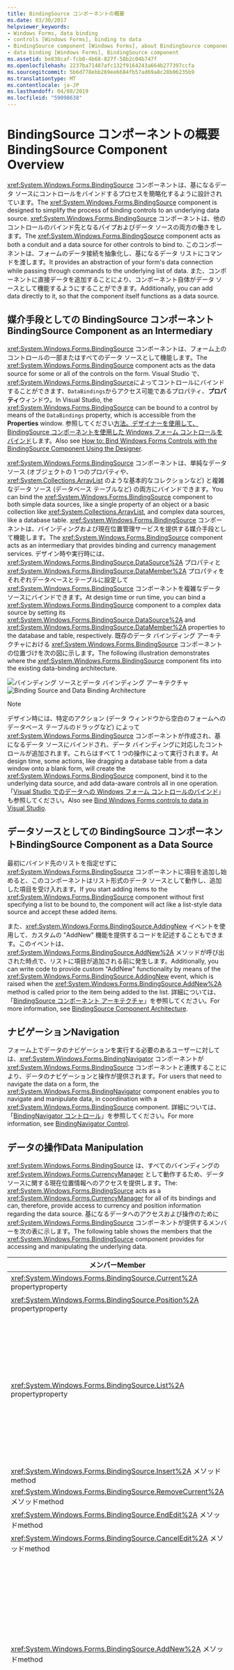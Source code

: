 ```yaml
---
title: BindingSource コンポーネントの概要
ms.date: 03/30/2017
helpviewer_keywords:
- Windows Forms, data binding
- controls [Windows Forms], binding to data
- BindingSource component [Windows Forms], about BindingSource component
- data binding [Windows Forms], BindingSource component
ms.assetid: be838caf-fcb0-4b68-827f-58b2c04b747f
ms.openlocfilehash: 2237ba71487afc132f9164243a664b277397ccfa
ms.sourcegitcommit: 5b6d778ebb269ee6684fb57ad69a8c28b06235b9
ms.translationtype: MT
ms.contentlocale: ja-JP
ms.lasthandoff: 04/08/2019
ms.locfileid: "59098638"
---
```

# <a name="bindingsource-component-overview"></a><span data-ttu-id="7c015-102">BindingSource コンポーネントの概要</span><span class="sxs-lookup"><span data-stu-id="7c015-102">BindingSource Component Overview</span></span>
<span data-ttu-id="7c015-103"><xref:System.Windows.Forms.BindingSource> コンポーネントは、基になるデータ ソースにコントロールをバインドするプロセスを簡略化するように設計されています。</span><span class="sxs-lookup"><span data-stu-id="7c015-103">The <xref:System.Windows.Forms.BindingSource> component is designed to simplify the process of binding controls to an underlying data source.</span></span> <span data-ttu-id="7c015-104"><xref:System.Windows.Forms.BindingSource> コンポーネントは、他のコントロールのバインド先となるパイプおよびデータ ソースの両方の働きをします。</span><span class="sxs-lookup"><span data-stu-id="7c015-104">The <xref:System.Windows.Forms.BindingSource> component acts as both a conduit and a data source for other controls to bind to.</span></span> <span data-ttu-id="7c015-105">このコンポーネントは、フォームのデータ接続を抽象化し、基になるデータ リストにコマンドを渡します。</span><span class="sxs-lookup"><span data-stu-id="7c015-105">It provides an abstraction of your form's data connection while passing through commands to the underlying list of data.</span></span> <span data-ttu-id="7c015-106">また、コンポーネントに直接データを追加することにより、コンポーネント自体がデータ ソースとして機能するようにすることができます。</span><span class="sxs-lookup"><span data-stu-id="7c015-106">Additionally, you can add data directly to it, so that the component itself functions as a data source.</span></span>  
  
## <a name="bindingsource-component-as-an-intermediary"></a><span data-ttu-id="7c015-107">媒介手段としての BindingSource コンポーネント</span><span class="sxs-lookup"><span data-stu-id="7c015-107">BindingSource Component as an Intermediary</span></span>  
 <span data-ttu-id="7c015-108"><xref:System.Windows.Forms.BindingSource> コンポーネントは、フォーム上のコントロールの一部またはすべてのデータ ソースとして機能します。</span><span class="sxs-lookup"><span data-stu-id="7c015-108">The <xref:System.Windows.Forms.BindingSource> component acts as the data source for some or all of the controls on the form.</span></span> <span data-ttu-id="7c015-109">Visual Studio で、<xref:System.Windows.Forms.BindingSource>によってコントロールにバインドすることができます、`DataBindings`からアクセス可能であるプロパティ、**プロパティ**ウィンドウ。</span><span class="sxs-lookup"><span data-stu-id="7c015-109">In Visual Studio, the <xref:System.Windows.Forms.BindingSource> can be bound to a control by means of the `DataBindings` property, which is accessible from the **Properties** window.</span></span> <span data-ttu-id="7c015-110">参照してください[方法。デザイナーを使用して、BindingSource コンポーネントを使用した Windows フォーム コントロールをバインド](bind-wf-controls-with-the-bindingsource.md)します。</span><span class="sxs-lookup"><span data-stu-id="7c015-110">Also see [How to: Bind Windows Forms Controls with the BindingSource Component Using the Designer](bind-wf-controls-with-the-bindingsource.md).</span></span>  
  
 <span data-ttu-id="7c015-111"><xref:System.Windows.Forms.BindingSource> コンポーネントは、単純なデータ ソース (オブジェクトの 1 つのプロパティや、<xref:System.Collections.ArrayList> のような基本的なコレクションなど) と複雑なデータ ソース (データベース テーブルなど) の両方にバインドできます。</span><span class="sxs-lookup"><span data-stu-id="7c015-111">You can bind the <xref:System.Windows.Forms.BindingSource> component to both simple data sources, like a single property of an object or a basic collection like <xref:System.Collections.ArrayList>, and complex data sources, like a database table.</span></span> <span data-ttu-id="7c015-112"><xref:System.Windows.Forms.BindingSource> コンポーネントは、バインディングおよび現在位置管理サービスを提供する媒介手段として機能します。</span><span class="sxs-lookup"><span data-stu-id="7c015-112">The <xref:System.Windows.Forms.BindingSource> component acts as an intermediary that provides binding and currency management services.</span></span> <span data-ttu-id="7c015-113">デザイン時や実行時には、<xref:System.Windows.Forms.BindingSource.DataSource%2A> プロパティと <xref:System.Windows.Forms.BindingSource.DataMember%2A> プロパティをそれぞれデータベースとテーブルに設定して <xref:System.Windows.Forms.BindingSource> コンポーネントを複雑なデータ ソースにバインドできます。</span><span class="sxs-lookup"><span data-stu-id="7c015-113">At design time or run time, you can bind a <xref:System.Windows.Forms.BindingSource> component to a complex data source by setting its <xref:System.Windows.Forms.BindingSource.DataSource%2A> and <xref:System.Windows.Forms.BindingSource.DataMember%2A> properties to the database and table, respectively.</span></span> <span data-ttu-id="7c015-114">既存のデータ バインディング アーキテクチャにおける <xref:System.Windows.Forms.BindingSource> コンポーネントの位置づけを次の図に示します。</span><span class="sxs-lookup"><span data-stu-id="7c015-114">The following illustration demonstrates where the <xref:System.Windows.Forms.BindingSource> component fits into the existing data-binding architecture.</span></span>  
  
 <span data-ttu-id="7c015-115">![バインディング ソースとデータ バインディング アーキテクチャ](./media/net-bindsrcdatabindarch.gif "NET_BindSrcDataBindArch")</span><span class="sxs-lookup"><span data-stu-id="7c015-115">![Binding Source and Data Binding Architecture](./media/net-bindsrcdatabindarch.gif "NET_BindSrcDataBindArch")</span></span>  
  
> [!NOTE]
>  <span data-ttu-id="7c015-116">デザイン時には、特定のアクション (データ ウィンドウから空白のフォームへのデータベース テーブルのドラッグなど) によって <xref:System.Windows.Forms.BindingSource> コンポーネントが作成され、基になるデータ ソースにバインドされ、データ バインディングに対応したコントロールが追加されます。これらはすべて 1 つの操作によって実行されます。</span><span class="sxs-lookup"><span data-stu-id="7c015-116">At design time, some actions, like dragging a database table from a data window onto a blank form, will create the <xref:System.Windows.Forms.BindingSource> component, bind it to the underlying data source, and add data-aware controls all in one operation.</span></span> <span data-ttu-id="7c015-117">「[Visual Studio でのデータへの Windows フォーム コントロールのバインド](/visualstudio/data-tools/bind-windows-forms-controls-to-data-in-visual-studio)」も参照してください。</span><span class="sxs-lookup"><span data-stu-id="7c015-117">Also see [Bind Windows Forms controls to data in Visual Studio](/visualstudio/data-tools/bind-windows-forms-controls-to-data-in-visual-studio).</span></span>  
  
## <a name="bindingsource-component-as-a-data-source"></a><span data-ttu-id="7c015-118">データソースとしての BindingSource コンポーネント</span><span class="sxs-lookup"><span data-stu-id="7c015-118">BindingSource Component as a Data Source</span></span>  
 <span data-ttu-id="7c015-119">最初にバインド先のリストを指定せずに <xref:System.Windows.Forms.BindingSource> コンポーネントに項目を追加し始めると、このコンポーネントはリスト形式のデータ ソースとして動作し、追加した項目を受け入れます。</span><span class="sxs-lookup"><span data-stu-id="7c015-119">If you start adding items to the <xref:System.Windows.Forms.BindingSource> component without first specifying a list to be bound to, the component will act like a list-style data source and accept these added items.</span></span>  
  
 <span data-ttu-id="7c015-120">また、<xref:System.Windows.Forms.BindingSource.AddingNew> イベントを使用して、カスタムの "AddNew" 機能を提供するコードを記述することもできます。このイベントは、<xref:System.Windows.Forms.BindingSource.AddNew%2A> メソッドが呼び出された時点で、リストに項目が追加される前に発生します。</span><span class="sxs-lookup"><span data-stu-id="7c015-120">Additionally, you can write code to provide custom "AddNew" functionality by means of the <xref:System.Windows.Forms.BindingSource.AddingNew> event, which is raised when the <xref:System.Windows.Forms.BindingSource.AddNew%2A> method is called prior to the item being added to the list.</span></span> <span data-ttu-id="7c015-121">詳細については、「[BindingSource コンポーネント アーキテクチャ](bindingsource-component-architecture.md)」を参照してください。</span><span class="sxs-lookup"><span data-stu-id="7c015-121">For more information, see [BindingSource Component Architecture](bindingsource-component-architecture.md).</span></span>  
  
## <a name="navigation"></a><span data-ttu-id="7c015-122">ナビゲーション</span><span class="sxs-lookup"><span data-stu-id="7c015-122">Navigation</span></span>  
 <span data-ttu-id="7c015-123">フォーム上でデータのナビゲーションを実行する必要のあるユーザーに対しては、<xref:System.Windows.Forms.BindingNavigator> コンポーネントが <xref:System.Windows.Forms.BindingSource> コンポーネントと連携することにより、データのナビゲーションと操作が提供されます。</span><span class="sxs-lookup"><span data-stu-id="7c015-123">For users that need to navigate the data on a form, the <xref:System.Windows.Forms.BindingNavigator> component enables you to navigate and manipulate data, in coordination with a <xref:System.Windows.Forms.BindingSource> component.</span></span> <span data-ttu-id="7c015-124">詳細については、「[BindingNavigator コントロール](bindingnavigator-control-windows-forms.md)」を参照してください。</span><span class="sxs-lookup"><span data-stu-id="7c015-124">For more information, see [BindingNavigator Control](bindingnavigator-control-windows-forms.md).</span></span>  
  
## <a name="data-manipulation"></a><span data-ttu-id="7c015-125">データの操作</span><span class="sxs-lookup"><span data-stu-id="7c015-125">Data Manipulation</span></span>  
 <span data-ttu-id="7c015-126"><xref:System.Windows.Forms.BindingSource> は、すべてのバインディングの <xref:System.Windows.Forms.CurrencyManager> として動作するため、データ ソースに関する現在位置情報へのアクセスを提供します。</span><span class="sxs-lookup"><span data-stu-id="7c015-126">The: <xref:System.Windows.Forms.BindingSource> acts as a <xref:System.Windows.Forms.CurrencyManager> for all of its bindings and can, therefore, provide access to currency and position information regarding the data source.</span></span> <span data-ttu-id="7c015-127">基になるデータへのアクセスおよび操作のために <xref:System.Windows.Forms.BindingSource> コンポーネントが提供するメンバーを次の表に示します。</span><span class="sxs-lookup"><span data-stu-id="7c015-127">The following table shows the members that the <xref:System.Windows.Forms.BindingSource> component provides for accessing and manipulating the underlying data.</span></span>  
  
|<span data-ttu-id="7c015-128">メンバー</span><span class="sxs-lookup"><span data-stu-id="7c015-128">Member</span></span>|<span data-ttu-id="7c015-129">説明</span><span class="sxs-lookup"><span data-stu-id="7c015-129">Description</span></span>|  
|------------|-----------------|  
|<xref:System.Windows.Forms.BindingSource.Current%2A> <span data-ttu-id="7c015-130">property</span><span class="sxs-lookup"><span data-stu-id="7c015-130">property</span></span>|<span data-ttu-id="7c015-131">データソースの現在の項目を取得します。</span><span class="sxs-lookup"><span data-stu-id="7c015-131">Gets the current item of the data source.</span></span>|  
|<xref:System.Windows.Forms.BindingSource.Position%2A> <span data-ttu-id="7c015-132">property</span><span class="sxs-lookup"><span data-stu-id="7c015-132">property</span></span>|<span data-ttu-id="7c015-133">基になるリストでの現在の位置を取得または設定します。</span><span class="sxs-lookup"><span data-stu-id="7c015-133">Gets or sets the current position in the underlying list.</span></span>|  
|<xref:System.Windows.Forms.BindingSource.List%2A> <span data-ttu-id="7c015-134">property</span><span class="sxs-lookup"><span data-stu-id="7c015-134">property</span></span>|<span data-ttu-id="7c015-135"><xref:System.Windows.Forms.BindingSource.DataSource%2A> と <xref:System.Windows.Forms.BindingSource.DataMember%2A> の評価であるリストを取得します。</span><span class="sxs-lookup"><span data-stu-id="7c015-135">Gets the list that is the evaluation of the <xref:System.Windows.Forms.BindingSource.DataSource%2A> and <xref:System.Windows.Forms.BindingSource.DataMember%2A> evaluation.</span></span> <span data-ttu-id="7c015-136"><xref:System.Windows.Forms.BindingSource.DataMember%2A> が設定されていないときは、<xref:System.Windows.Forms.BindingSource.DataSource%2A> によって指定されたリストを返します。</span><span class="sxs-lookup"><span data-stu-id="7c015-136">If <xref:System.Windows.Forms.BindingSource.DataMember%2A> is not set, returns the list specified by <xref:System.Windows.Forms.BindingSource.DataSource%2A>.</span></span>|  
|<xref:System.Windows.Forms.BindingSource.Insert%2A> <span data-ttu-id="7c015-137">メソッド</span><span class="sxs-lookup"><span data-stu-id="7c015-137">method</span></span>|<span data-ttu-id="7c015-138">リスト内の指定されたインデックス位置に項目を挿入します。</span><span class="sxs-lookup"><span data-stu-id="7c015-138">Inserts an item in the list at the specified index.</span></span>|  
|<xref:System.Windows.Forms.BindingSource.RemoveCurrent%2A> <span data-ttu-id="7c015-139">メソッド</span><span class="sxs-lookup"><span data-stu-id="7c015-139">method</span></span>|<span data-ttu-id="7c015-140">リストから現在の項目を削除します。</span><span class="sxs-lookup"><span data-stu-id="7c015-140">Removes the current item from the list.</span></span>|  
|<xref:System.Windows.Forms.BindingSource.EndEdit%2A> <span data-ttu-id="7c015-141">メソッド</span><span class="sxs-lookup"><span data-stu-id="7c015-141">method</span></span>|<span data-ttu-id="7c015-142">基になるデータ ソースに保留中の変更を適用します。</span><span class="sxs-lookup"><span data-stu-id="7c015-142">Applies pending changes to the underlying data source.</span></span>|  
|<xref:System.Windows.Forms.BindingSource.CancelEdit%2A> <span data-ttu-id="7c015-143">メソッド</span><span class="sxs-lookup"><span data-stu-id="7c015-143">method</span></span>|<span data-ttu-id="7c015-144">現在の編集操作をキャンセルします。</span><span class="sxs-lookup"><span data-stu-id="7c015-144">Cancels the current edit operation.</span></span>|  
|<xref:System.Windows.Forms.BindingSource.AddNew%2A> <span data-ttu-id="7c015-145">メソッド</span><span class="sxs-lookup"><span data-stu-id="7c015-145">method</span></span>|<span data-ttu-id="7c015-146">基になるリストに新しい項目を追加します。</span><span class="sxs-lookup"><span data-stu-id="7c015-146">Adds a new item to the underlying list.</span></span> <span data-ttu-id="7c015-147">データ ソースが <xref:System.ComponentModel.IBindingList> を実装しており、<xref:System.Windows.Forms.BindingSource.AddingNew> イベントから項目が返された場合は、その項目を追加します。</span><span class="sxs-lookup"><span data-stu-id="7c015-147">If the data source implements <xref:System.ComponentModel.IBindingList> and returns an item from the <xref:System.Windows.Forms.BindingSource.AddingNew> event, adds this item.</span></span> <span data-ttu-id="7c015-148">それ以外の場合、リストの <xref:System.ComponentModel.IBindingList.AddNew%2A> メソッドに要求が渡されます。</span><span class="sxs-lookup"><span data-stu-id="7c015-148">Otherwise, the request is passed to the list's <xref:System.ComponentModel.IBindingList.AddNew%2A> method.</span></span> <span data-ttu-id="7c015-149">基になるリストが <xref:System.ComponentModel.IBindingList> でない場合は、既定のパブリック コンストラクターを使用して項目が自動的に作成されます。</span><span class="sxs-lookup"><span data-stu-id="7c015-149">If the underlying list is not an <xref:System.ComponentModel.IBindingList>, the item is automatically created through its public default constructor.</span></span>|  
  
## <a name="sorting-and-filtering"></a><span data-ttu-id="7c015-150">並べ替えとフィルター処理</span><span class="sxs-lookup"><span data-stu-id="7c015-150">Sorting and Filtering</span></span>  
 <span data-ttu-id="7c015-151">通常、一定の順序で並べられた、またはフィルター処理されたデータ ソースのビューを使用します。</span><span class="sxs-lookup"><span data-stu-id="7c015-151">Usually, you should work with an ordered or filtered view of the data source.</span></span> <span data-ttu-id="7c015-152"><xref:System.Windows.Forms.BindingSource> コンポーネント データ ソースが提供するメンバーを次の表に示します。</span><span class="sxs-lookup"><span data-stu-id="7c015-152">The following table shows the members that the <xref:System.Windows.Forms.BindingSource> component data source provides.</span></span>  
  
|<span data-ttu-id="7c015-153">メンバー</span><span class="sxs-lookup"><span data-stu-id="7c015-153">Member</span></span>|<span data-ttu-id="7c015-154">説明</span><span class="sxs-lookup"><span data-stu-id="7c015-154">Description</span></span>|  
|------------|-----------------|  
|<xref:System.Windows.Forms.BindingSource.Sort%2A> <span data-ttu-id="7c015-155">property</span><span class="sxs-lookup"><span data-stu-id="7c015-155">property</span></span>|<span data-ttu-id="7c015-156">データ ソースが <xref:System.ComponentModel.IBindingList> である場合は、並べ替えに使用する列名と並べ替え順序情報を取得または設定します。</span><span class="sxs-lookup"><span data-stu-id="7c015-156">If the data source is an <xref:System.ComponentModel.IBindingList>, gets or sets a column name used for sorting and sort order information.</span></span> <span data-ttu-id="7c015-157">データ ソースが <xref:System.ComponentModel.IBindingListView> であり、高度な並べ替えをサポートしている場合は、並べ替えに使用する複数の列名と並べ替え順序情報を取得します。</span><span class="sxs-lookup"><span data-stu-id="7c015-157">If the data source is an <xref:System.ComponentModel.IBindingListView> and supports advanced sorting, gets multiple column names used for sorting and sort order information</span></span>|  
|<xref:System.Windows.Forms.BindingSource.Filter%2A> <span data-ttu-id="7c015-158">property</span><span class="sxs-lookup"><span data-stu-id="7c015-158">property</span></span>|<span data-ttu-id="7c015-159">データ ソースが <xref:System.ComponentModel.IBindingListView> である場合は、表示する行のフィルター処理に使用する式を取得または設定します。</span><span class="sxs-lookup"><span data-stu-id="7c015-159">If the data source is an <xref:System.ComponentModel.IBindingListView>, gets or sets the expression used to filter which rows are viewed.</span></span>|  
  
## <a name="see-also"></a><span data-ttu-id="7c015-160">関連項目</span><span class="sxs-lookup"><span data-stu-id="7c015-160">See also</span></span>

- <xref:System.Windows.Forms.BindingSource>
- <xref:System.Windows.Forms.BindingNavigator>
- [<span data-ttu-id="7c015-161">BindingSource コンポーネント アーキテクチャ</span><span class="sxs-lookup"><span data-stu-id="7c015-161">BindingSource Component Architecture</span></span>](bindingsource-component-architecture.md)
- [<span data-ttu-id="7c015-162">BindingSource コンポーネント</span><span class="sxs-lookup"><span data-stu-id="7c015-162">BindingSource Component</span></span>](bindingsource-component.md)
- [<span data-ttu-id="7c015-163">BindingNavigator コントロール</span><span class="sxs-lookup"><span data-stu-id="7c015-163">BindingNavigator Control</span></span>](bindingnavigator-control-windows-forms.md)
- [<span data-ttu-id="7c015-164">Windows フォームでのデータ バインディング</span><span class="sxs-lookup"><span data-stu-id="7c015-164">Windows Forms Data Binding</span></span>](../windows-forms-data-binding.md)
- [<span data-ttu-id="7c015-165">Windows フォームで使用するコントロール</span><span class="sxs-lookup"><span data-stu-id="7c015-165">Controls to Use on Windows Forms</span></span>](controls-to-use-on-windows-forms.md)
